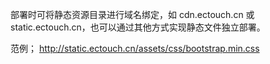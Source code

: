 部署时可将静态资源目录进行域名绑定，如 cdn.ectouch.cn 或 static.ectouch.cn，也可以通过其他方式实现静态文件独立部署。范例；http://static.ectouch.cn/assets/css/bootstrap.min.css